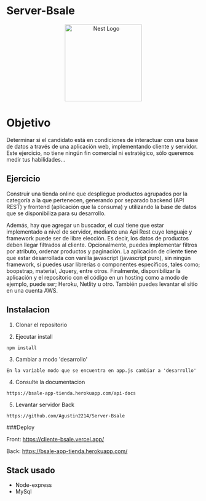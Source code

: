 # Server-Bsale


<p align="center">
  <a href="https://www.bsale.cl/" target="blank"><img src="https://yt3.ggpht.com/ytc/AMLnZu_yhSD54lr_UbJH_WfbzzNASvBgLIt3xK3TzZr3=s900-c-k-c0x00ffffff-no-rj" width="200" alt="Nest Logo" /></a>
</p>

# Objetivo

Determinar si el candidato está en condiciones de interactuar con una base de datos
a través de una aplicación web, implementando cliente y servidor.
Este ejercicio, no tiene ningún fin comercial ni estratégico, sólo queremos medir tus
habilidades...


## Ejercicio
Construir una tienda online que despliegue productos agrupados por la categoría a
la que pertenecen, generando por separado backend (API REST) y frontend
(aplicación que la consuma) y utilizando la base de datos que se disponibiliza para
su desarrollo.

Además, hay que agregar un buscador, el cual tiene que estar implementado a nivel
de servidor, mediante una Api Rest cuyo lenguaje y framework puede ser de libre
elección. Es decir, los datos de productos deben llegar filtrados al cliente.
Opcionalmente, puedes implementar filtros por atributo, ordenar productos y
paginación.
La aplicación de cliente tiene que estar desarrollada con vanilla javascript
(javascript puro), sin ningún framework, si puedes usar librerías o componentes
específicos, tales como; boopstrap, material, Jquery, entre otros.
Finalmente, disponibilizar la aplicación y el repositorio con el código en un hosting
como a modo de ejemplo, puede ser; Heroku, Netlity u otro. También puedes levantar
el sitio en una cuenta AWS.



## Instalacion

1. Clonar el repositorio


2. Ejecutar install
```
npm install
```
3. Cambiar a modo 'desarrollo'
```
En la variable modo que se encuentra en app.js cambiar a 'desarrollo'
```
4. Consulte la documentacion
```
https://bsale-app-tienda.herokuapp.com/api-docs
```
5. Levantar servidor Back
```
https://github.com/Agustin2214/Server-Bsale
```
###Deploy

Front: https://cliente-bsale.vercel.app/

Back: https://bsale-app-tienda.herokuapp.com/

## Stack usado
* Node-express
* MySql

